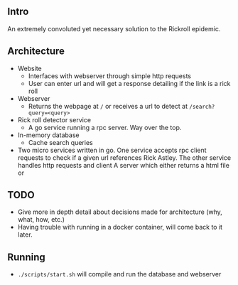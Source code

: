 ## Intro
An extremely convoluted yet necessary solution to the Rickroll epidemic.

## Architecture
- Website
    - Interfaces with webserver through simple http requests
    - User can enter url and will get a response detailing if the link is a rick roll
- Webserver
    - Returns the webpage at `/` or receives a url to detect at `/search?query=<query>`
- Rick roll detector service
    - A go service running a rpc server. Way over the top.
- In-memory database
    - Cache search queries
- Two micro services written in go. One service accepts rpc client requests to check if a given url references Rick Astley. The other service handles http requests and client A server which either returns a html file or

## TODO
- Give more in depth detail about decisions made for architecture (why, what, how, etc.)
- Having trouble with running in a docker container, will come back to it later.

## Running
- `./scripts/start.sh` will compile and run the database and webserver
